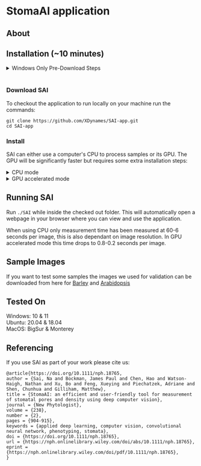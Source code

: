 # StomaAI application
## About


## Installation (~10 minutes)
<details>
    <summary> Windows Only Pre-Download Steps </summary>

Open command prompt as administrator and run `wsl --install` to enable Windows subsytem for linux. After this completes windows will need to restart.
Visit the Microsoft Store and install Ubuntu 20.04 LTS. Once the store has downloaded the application launch Ubuntu 20.04 LTS from the start menu.
The first time you run the Ubuntu app it will need sometime to setup and ask you to create a username and password to use in the application.
Install the required pre-requisite packages by running the following commands:
```
sudo apt update
sudo apt install python3-pip
```
To ensure the python packages installed are accessible from the command line run:
```
echo -e "\nexport PATH=/home/$USER/.local/bin:\$PATH" >> ~/.bashrc
exec bash
```
</details>
<br/>

### Download SAI
To checkout the application to run locally on your machine run the commands:
```
git clone https://github.com/XDynames/SAI-app.git
cd SAI-app
```

### Install
SAI can either use a computer's CPU to process samples or its GPU. The GPU will be significantly faster but requires some extra installation steps:

<details>
    <summary>CPU mode</summary>
<details>
	<summary>MacOS</summary>

Ensure you have [Homebrew](https://brew.sh/) setup and install the following packages

	brew install geos gdal libjpeg
If you have a Macbook that uses an Apple Silicone based CPU run

	pip3 install --pre torch torchvision torchaudio --extra-index-url https://download.pytorch.org/whl/nightly/cpu

</details>
<details>
	<summary>Windows and Linux</summary>

Ensure you have libgeos installed:

	sudo apt install libgeos-dev

</details>

Once the operation system specific steps are completed run:

	bash setup.sh

</details>

<details>
    <summary>GPU accelerated mode</summary>

Install the appropriate versions of [Pytorch](https://pytorch.org/get-started/locally/) and [Detectron2](https://detectron2.readthedocs.io/en/latest/tutorials/install.html) to suit your GPU.
Run `bash setup_gpu.sh` to install the remaining dependencies.
</details>

## Running SAI
Run `./SAI` while inside the checked out folder. This will automatically open a webpage in your browser where you can view and use the application.

When using CPU only measurement time has been measured at 60-6 seconds per image, this is also dependant on image resolution.
In GPU accelerated mode this time drops to 0.8-0.2 seconds per image.

## Sample Images
If you want to test some samples the images we used for validation can be downloaded from here for [Barley](https://cloudstor.aarnet.edu.au/plus/s/phlJcZkgS9y0fZd/download) and [Arabidopsis](https://cloudstor.aarnet.edu.au/plus/s/u3vy3YsGemQKgIJ/download)

## Tested On
Windows: 10 & 11  
Ubuntu: 20.04 & 18.04  
MacOS: BigSur & Monterey  

## Referencing
If you use SAI as part of your work please cite us:
```
@article{https://doi.org/10.1111/nph.18765,
author = {Sai, Na and Bockman, James Paul and Chen, Hao and Watson-Haigh, Nathan and Xu, Bo and Feng, Xueying and Piechatzek, Adriane and Shen, Chunhua and Gilliham, Matthew},
title = {StomaAI: an efficient and user-friendly tool for measurement of stomatal pores and density using deep computer vision},
journal = {New Phytologist},
volume = {238},
number = {2},
pages = {904-915},
keywords = {applied deep learning, computer vision, convolutional neural network, phenotyping, stomata},
doi = {https://doi.org/10.1111/nph.18765},
url = {https://nph.onlinelibrary.wiley.com/doi/abs/10.1111/nph.18765},
eprint = {https://nph.onlinelibrary.wiley.com/doi/pdf/10.1111/nph.18765},
}
```


